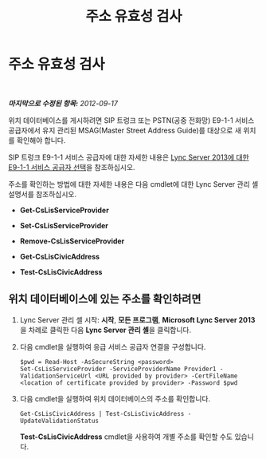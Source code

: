 ﻿---
title: 주소 유효성 검사
TOCTitle: 주소 유효성 검사
ms:assetid: aae557c9-e6f5-4d23-8af1-1d4cd7968c54
ms:mtpsurl: https://technet.microsoft.com/ko-kr/library/Gg412808(v=OCS.15)
ms:contentKeyID: 49304685
ms.date: 08/24/2015
mtps_version: v=OCS.15
ms.translationtype: HT
---

# 주소 유효성 검사

 

_**마지막으로 수정된 항목:** 2012-09-17_

위치 데이터베이스를 게시하려면 SIP 트렁크 또는 PSTN(공중 전화망) E9-1-1 서비스 공급자에서 유지 관리된 MSAG(Master Street Address Guide)를 대상으로 새 위치를 확인해야 합니다.

SIP 트렁크 E9-1-1 서비스 공급자에 대한 자세한 내용은 [Lync Server 2013에 대한 E9-1-1 서비스 공급자 선택](lync-server-2013-choosing-an-e9-1-1-service-provider.md)을 참조하십시오.

주소를 확인하는 방법에 대한 자세한 내용은 다음 cmdlet에 대한 Lync Server 관리 셸 설명서를 참조하십시오.

  - **Get-CsLisServiceProvider**

  - **Set-CsLisServiceProvider**

  - **Remove-CsLisServiceProvider**

  - **Get-CsLisCivicAddress**

  - **Test-CsLisCivicAddress**

## 위치 데이터베이스에 있는 주소를 확인하려면

1.  Lync Server 관리 셸 시작: **시작**, **모든 프로그램**, **Microsoft Lync Server 2013**을 차례로 클릭한 다음 **Lync Server 관리 셸**을 클릭합니다.

2.  다음 cmdlet을 실행하여 응급 서비스 공급자 연결을 구성합니다.
    
        $pwd = Read-Host -AsSecureString <password>
        Set-CsLisServiceProvider -ServiceProviderName Provider1 -ValidationServiceUrl <URL provided by provider> -CertFileName <location of certificate provided by provider> -Password $pwd

3.  다음 cmdlet을 실행하여 위치 데이터베이스의 주소를 확인합니다.
    
        Get-CsLisCivicAddress | Test-CsLisCivicAddress -UpdateValidationStatus
    
    **Test-CsLisCivicAddress** cmdlet을 사용하여 개별 주소를 확인할 수도 있습니다.

